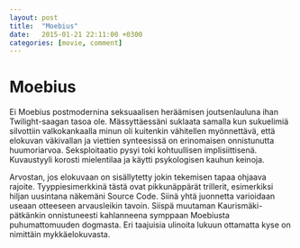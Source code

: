 ```yaml
---
layout: post
title:  "Moebius"
date:   2015-01-21 22:11:00 +0300
categories: [movie, comment]
---
```


# Moebius

Ei Moebius postmodernina seksuaalisen heräämisen joutsenlauluna ihan Twilight-saagan tasoa ole. Mässyttäessäni suklaata samalla kun sukuelimiä silvottiin valkokankaalla minun oli kuitenkin vähitellen myönnettävä, että elokuvan väkivallan ja viettien synteesissä on erinomaisen onnistunutta huumoriarvoa. Seksploitaatio pysyi toki kohtuullisen implisiittisenä. Kuvaustyyli korosti mielentilaa ja käytti psykologisen kauhun keinoja.

Arvostan, jos elokuvaan on sisällytetty jokin tekemisen tapaa ohjaava rajoite. Tyyppiesimerkkinä tästä ovat pikkunäppärät trillerit, esimerkiksi hiljan uusintana näkemäni Source Code. Siinä yhtä juonnetta varioidaan useaan otteeseen arvausleikin tavoin. Siispä muutaman Kaurismäki-pätkänkin onnistuneesti kahlanneena symppaan Moebiusta puhumattomuuden dogmasta. Eri taajuisia ulinoita lukuun ottamatta kyse on nimittäin mykkäelokuvasta.

[//]: # "http://www.imdb.com/title/tt2942522/"